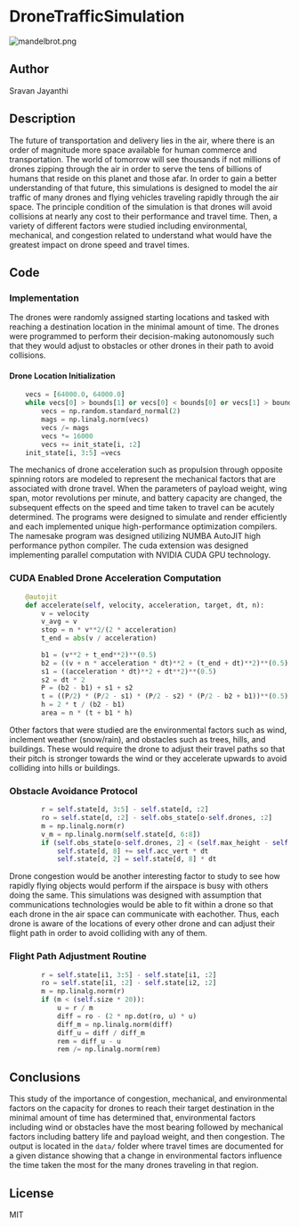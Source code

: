 # DroneTrafficSimulation

![mandelbrot.png](https://github.com/SVJayanthi/DroneTrafficSimulation/blob/master/Environment.png)

## Author
Sravan Jayanthi

## Description
The future of transportation and delivery lies in the air, where there is an order of magnitude more space available for human commerce and transportation. The world of tomorrow will see thousands if not millions of drones zipping through the air in order to serve the tens of billions of humans that reside on this planet and those afar. In order to gain a better understanding of that future, this simulations is designed to model the air traffic of many drones and flying vehicles traveling rapidly through the air space. The principle condition of the simulation is that drones will avoid collisions at nearly any cost to their performance and travel time. Then, a variety of different factors were studied including environmental, mechanical, and congestion related to understand what would have the greatest impact on drone speed and travel times.

## Code

### Implementation
The drones were randomly assigned starting locations and tasked with reaching a destination location in the minimal amount of time. The drones were programmed to perform their decision-making autonomously such that they would adjust to obstacles or other drones in their path to avoid collisions. 
#### Drone Location Initialization
```python
    vecs = [64000.0, 64000.0]
    while vecs[0] > bounds[1] or vecs[0] < bounds[0] or vecs[1] > bounds[3] or vecs[1] < bounds[2]:
        vecs = np.random.standard_normal(2)
        mags = np.linalg.norm(vecs)
        vecs /= mags
        vecs *= 16000
        vecs += init_state[i, :2]
    init_state[i, 3:5] =vecs
```
The mechanics of drone acceleration such as propulsion through opposite spinning rotors are modeled to represent the mechanical factors that are associated with drone travel. When the parameters of payload weight, wing span, motor revolutions per minute, and battery capacity are changed, the subsequent effects on the speed and time taken to travel can be acutely determined.
The programs were designed to simulate and render efficiently and each implemented unique high-performance optimization compilers. The namesake program was designed utilizing NUMBA AutoJIT high performance python compiler. The cuda extension was designed implementing parallel computation with NVIDIA CUDA GPU technology. 
### CUDA Enabled Drone Acceleration Computation
```python
    @autojit
    def accelerate(self, velocity, acceleration, target, dt, n):
        v = velocity
        v_avg = v
        stop = n * v**2/(2 * acceleration)
        t_end = abs(v / acceleration)
        
        b1 = (v**2 + t_end**2)**(0.5)
        b2 = ((v + n * acceleration * dt)**2 + (t_end + dt)**2)**(0.5)
        s1 = ((acceleration * dt)**2 + dt**2)**(0.5)
        s2 = dt * 2
        P = (b2 - b1) + s1 + s2
        t = ((P/2) * (P/2 - s1) * (P/2 - s2) * (P/2 - b2 + b1))**(0.5)
        h = 2 * t / (b2 - b1)
        area = n * (t + b1 * h)
```
Other factors that were studied are the environmental factors such as wind, inclement weather (snow/rain), and obstacles such as trees, hills, and buildings. These would require the drone to adjust their travel paths so that their pitch is stronger towards the wind or they accelerate upwards to avoid colliding into hills or buildings.
### Obstacle Avoidance Protocol
```python
        r = self.state[d, 3:5] - self.state[d, :2]
        ro = self.state[d, :2] - self.obs_state[o-self.drones, :2]
        m = np.linalg.norm(r)
        v_m = np.linalg.norm(self.state[d, 6:8])
        if (self.obs_state[o-self.drones, 2] < (self.max_height - self.size * 2) and self.state[d, 2] < self.obs_state[o-self.drones, 2]):
            self.state[d, 8] += self.acc_vert * dt
            self.state[d, 2] = self.state[d, 8] * dt
```
Drone congestion would be another interesting factor to study to see how rapidly flying objects would perform if the airspace is busy with others doing the same. This simulations was designed with assumption that communications technologies would be able to fit within a drone so that each drone in the air space can communicate with eachother. Thus, each drone is aware of the locations of every other drone and can adjust their flight path in order to avoid colliding with any of them.
### Flight Path Adjustment Routine
```python
        r = self.state[i1, 3:5] - self.state[i1, :2]
        ro = self.state[i1, :2] - self.state[i2, :2]
        m = np.linalg.norm(r)
        if (m < (self.size * 20)):
            u = r / m
            diff = ro - (2 * np.dot(ro, u) * u)
            diff_m = np.linalg.norm(diff)
            diff_u = diff / diff_m
            rem = diff_u - u
            rem /= np.linalg.norm(rem)
```

## Conclusions
This study of the importance of congestion, mechanical, and environmental factors on the capacity for drones to reach their target destination in the minimal amount of time has determined that, environmental factors including wind or obstacles have the most bearing followed by mechanical factors including battery life and payload weight, and then congestion. The output is located in the `data/` folder where travel times are documented for a given distance showing that a change in environmental factors influence the time taken the most for the many drones traveling in that region.

## License
MIT
